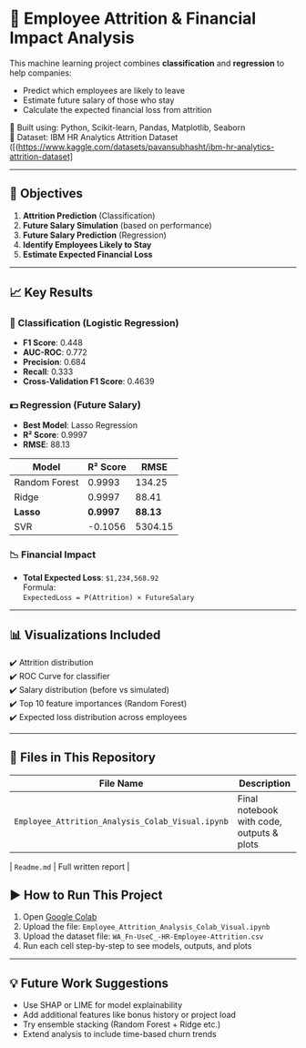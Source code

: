 # 🧠 Employee Attrition & Financial Impact Analysis

This machine learning project combines **classification** and **regression** to help companies:
- Predict which employees are likely to leave
- Estimate future salary of those who stay
- Calculate the expected financial loss from attrition

📌 Built using: Python, Scikit-learn, Pandas, Matplotlib, Seaborn  
📁 Dataset: IBM HR Analytics Attrition Dataset ([(https://www.kaggle.com/datasets/pavansubhasht/ibm-hr-analytics-attrition-dataset]

---

## 📌 Objectives

1. **Attrition Prediction** (Classification)
2. **Future Salary Simulation** (based on performance)
3. **Future Salary Prediction** (Regression)
4. **Identify Employees Likely to Stay**
5. **Estimate Expected Financial Loss**

---

## 📈 Key Results

### 🎯 Classification (Logistic Regression)
- **F1 Score**: 0.448
- **AUC-ROC**: 0.772
- **Precision**: 0.684
- **Recall**: 0.333
- **Cross-Validation F1 Score**: 0.4639

### 💵 Regression (Future Salary)
- **Best Model**: Lasso Regression  
- **R² Score**: 0.9997  
- **RMSE**: 88.13

| Model          | R² Score | RMSE    |
|----------------|----------|---------|
| Random Forest  | 0.9993   | 134.25  |
| Ridge          | 0.9997   | 88.41   |
| **Lasso**      | **0.9997** | **88.13** |
| SVR            | -0.1056  | 5304.15 |

### 📉 Financial Impact
- **Total Expected Loss**: `$1,234,568.92`  
  Formula:  
  `ExpectedLoss = P(Attrition) × FutureSalary`

---

## 📊 Visualizations Included

✔️ Attrition distribution  
✔️ ROC Curve for classifier  
✔️ Salary distribution (before vs simulated)  
✔️ Top 10 feature importances (Random Forest)  
✔️ Expected loss distribution across employees

---

## 📁 Files in This Repository

| File Name                                       | Description                                |
|------------------------------------------------|--------------------------------------------|
| `Employee_Attrition_Analysis_Colab_Visual.ipynb` | Final notebook with code, outputs & plots |

| `Readme.md` | Full written report |



## ▶️ How to Run This Project

1. Open [Google Colab](https://colab.research.google.com)
2. Upload the file: `Employee_Attrition_Analysis_Colab_Visual.ipynb`
3. Upload the dataset file: `WA_Fn-UseC_-HR-Employee-Attrition.csv`
4. Run each cell step-by-step to see models, outputs, and plots

---

## 💡 Future Work Suggestions

- Use SHAP or LIME for model explainability  
- Add additional features like bonus history or project load  
- Try ensemble stacking (Random Forest + Ridge etc.)  
- Extend analysis to include time-based churn trends

